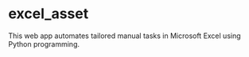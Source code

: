 # excel_asset
This web app automates tailored manual tasks in Microsoft Excel using Python programming.
